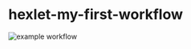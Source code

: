 # hexlet-my-first-workflow

![example workflow](https://github.com/Sabshor/hexlet-my-first-workflow/actions/workflows/hello-world.yml/badge.svg)
